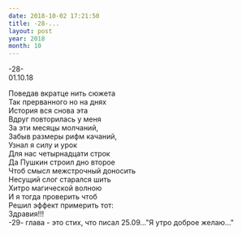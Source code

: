 ```yaml
---
date: 2018-10-02 17:21:50
title: -28-...
layout: post
year: 2018
month: 10
---
```

-28-<br/>
01.10.18<br/>
<!--more-->
Поведав вкратце нить сюжета<br/>
Так прерванного но на днях<br/>
История вся снова эта<br/>
Вдруг повторилась у меня<br/>
За эти месяцы молчаний,<br/>
Забыв размеры рифм качаний,<br/>
Узнал я силу и урок<br/>
Для нас четырнадцати строк<br/>
Да Пушкин строил дно второе<br/>
Чтоб смысл межстрочный доносить<br/>
Несущий слог старался шить<br/>
Хитро магической волною<br/>
И я тогда проверить чтоб<br/>
Решил эффект примерить тот:<br/>
Здравия!!!<br/>
-29- глава - это стих, что писал 25.09..."Я утро доброе желаю..."<br/>